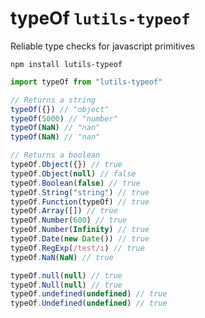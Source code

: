 # typeOf `lutils-typeof`
Reliable type checks for javascript primitives

`npm install lutils-typeof`


```js
import typeOf from "lutils-typeof"

// Returns a string
typeOf({}) // "object"
typeOf(5000) // "number"
typeOf(NaN) // "nan"
typeOf(NaN) // "nan"

// Returns a boolean
typeOf.Object({}) // true
typeOf.Object(null) // false
typeOf.Boolean(false) // true
typeOf.String("string") // true
typeOf.Function(typeOf) // true
typeOf.Array([]) // true
typeOf.Number(600) // true
typeOf.Number(Infinity) // true
typeOf.Date(new Date()) // true
typeOf.RegExp(/test/i) // true
typeOf.NaN(NaN) // true

typeOf.null(null) // true
typeOf.Null(null) // true
typeOf.undefined(undefined) // true
typeOf.Undefined(undefined) // true
```
